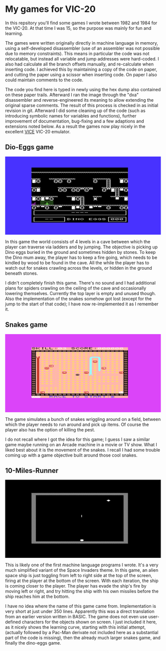# My games for VIC-20

In this repsitory you'll find some games I wrote between 1982 and 1984 for the
VIC-20. At that time I was 15, so the purpose was mainly for fun and learning.

The games were written originally directly in machine language in memory, using
a self-developed disassembler (use of an assembler was not possible due to
memory constraints). This means in particular the code was not relocatable,
but instead all variable and jump addresses were hard-coded. I also had
calculate all the branch offsets manually, and re-calculate when inserting
code. I achieved this by maintaining a copy of the code on paper, and cutting
the paper using a scissor when inserting code. On paper I also could maintain
comments to the code.

The code you find here is typed in newly using the hex dump also contained on
these paper trails. Afterward I ran the image through the "dxa" disassembler
and reverse-engineered its meaning to allow extending the original sparse
comments. The result of this process is checked in as initial revision in git.
Afterward I did some cleaning up of the code (such as introducing symbolic names
for variables and functions), further improvement of documentation, bug-fixing
and a few adaptions and extensions noted below. As a result the games now play
nicely in the excellent [VICE](http://vice-emu.sourceforge.net/) VIC-20
emulator.

## Dio-Eggs game

<IMG ALIGN="center" SRC="images/egg_snap_start.png" ALT="Screenshot Dino-Eggs game">

In this game the world consists of 4 levels in a cave between which the
player can traverse via ladders and by jumping. The objective is picking
up Dino eggs buried in the ground and sometimes hidden by stones. To
keep the Dino mum away, the player has to keep a fire going, which needs
to be kindled by wood to be found in the cave. All the while the player
has to watch out for snakes crawling across the levels, or hidden in
the ground beneath stones.

I didn't completely finish this game. There's no sound and I had additional
plans for spiders crawling on the ceiling of the cave and occasionally lowering
themselves.  Currently the top layer is empty and unused though. Also the
implementation of the snakes somehow got lost (except for the jump to the
start of that code); I have now re-implemented it as I remember it.

## Snakes game

<IMG ALIGN="center" SRC="images/slg_snap_start.png" ALT="Screenshot Snakes game">

The game simulates a bunch of snakes wriggling around on a field, between which
the player needs to run around and pick up items. Of course the player also has
the option of killing the pest.

I do not recall where I got the idea for this game; I guess I saw a similar
game maybe running on an Arcade machine in a movie or TV show. What I liked
best about it is the movement of the snakes. I recall I had some trouble coming
up with a game objective built around those cool snakes.

## 10-Miles-Runner

<IMG ALIGN="center" SRC="images/10_miles_snap.png" ALT="Screenshot 10-Miles-Runner game">

This is likely one of the first machine language programs I wrote. It's a very
much simplified variant of the Space Invaders theme. In this game, an alien
space ship is just toggling from left to right side at the top of the screen,
firing at the player at the bottom of the screen. With each iteration, the ship
is coming closer to the player. The player has evade the ship's fire by moving
left or right, and try hitting the ship with his own missiles before the ship
reaches him at the bottom.

I have no idea where the name of this game came from. Implementation is very
short at just under 350 lines. Apparently this was a direct translation from an
earlier version written in BASIC. The game does not even use user-defined
characters for the objects shown on screen. I just included it here, as it
nicely shows the learning curve, starting with this initial attempt, (actually
followed by a Pac-Man derivate not included here as a substantial part of the
code is missing), then the already much larger snakes game, and finally the
dino-eggs game.
